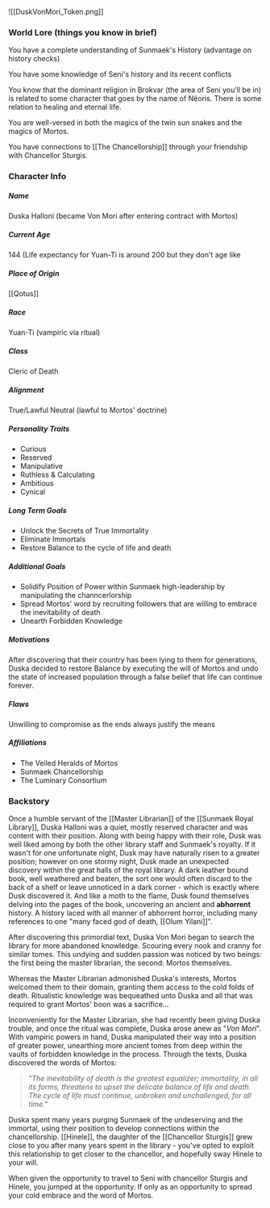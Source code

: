 ![[DuskVonMori_Token.png]]
### World Lore (things you know in brief)

You have a complete understanding of Sunmaek's History (advantage on history checks)

You have some knowledge of Seni's history and its recent conflicts

You know that the dominant religion in Brokvar (the area of Seni you'll be in) is related to some character that goes by the name of Nëoris. There is some relation to healing and eternal life.

You are well-versed in both the magics of the twin sun snakes and the magics of Mortos.

You have connections to [[The Chancellorship]] through your friendship with Chancellor Sturgis. 

### Character Info

##### Name 
Duska Halloni (became Von Mori after entering contract with Mortos)

##### Current Age
144 (Life expectancy for Yuan-Ti is around 200 but they don't age like

##### Place of Origin
[[Qotus]]

##### Race
Yuan-Ti (vampiric via ritual)

##### Class
Cleric of Death

##### Alignment
True/Lawful Neutral (lawful to Mortos' doctrine)

##### Personality Traits
- Curious
- Reserved
- Manipulative
- Ruthless & Calculating
- Ambitious
- Cynical

##### Long Term Goals
- Unlock the Secrets of True Immortality
- Eliminate Immortals
- Restore Balance to the cycle of life and death

##### Additional Goals
- Solidify Position of Power within Sunmaek high-leadership by manipulating the channcerlorship 
- Spread Mortos' word by recruiting followers that are willing to embrace the inevitability of death
- Unearth Forbidden Knowledge

##### Motivations
After discovering that their country has been lying to them for generations, Duska decided to restore Balance by executing the will of Mortos and undo the state of increased population through a false belief that life can continue forever.

##### Flaws
Unwilling to compromise as the ends always justify the means

##### Affiliations
- The Veiled Heralds of Mortos
- Sunmaek Chancellorship
- The Luminary Consortium


### Backstory

Once a humble servant of the [[Master Librarian]] of the [[Sunmaek Royal Library]], Duska Halloni was a quiet, mostly reserved character and was content with their position. Along with being happy with their role, Dusk was well liked among by both the other library staff and Sunmaek's royalty. If it wasn't for  one unfortunate night, Dusk may have naturally risen to a greater position; however on one stormy night, Dusk made an unexpected discovery within the great halls of the royal library. A dark leather bound book, well weathered and beaten, the sort one would often discard to the back of a shelf or leave unnoticed in a dark corner - which is exactly where Dusk discovered it. And like a moth to the flame, Dusk found themselves delving into the pages of the book, uncovering an ancient and **abhorrent** history. A history laced with all manner of abhorrent horror, including many references to one "many faced god of death, [[Olum Yilani]]".

After discovering this primordial text, Duska Von Mori began to search the library for more abandoned knowledge. Scouring every nook and cranny for similar tomes. This undying and sudden passion was noticed by two beings: the first being the master librarian, the second: Mortos themselves.

Whereas the Master Librarian admonished Duska's interests, Mortos welcomed them to their domain, granting them access to the cold folds of death. Ritualistic knowledge was bequeathed unto Duska and all that was required to grant Mortos' boon was a sacrifice...

Inconveniently for the Master Librarian, she had recently been giving Duska trouble, and once the ritual was complete, Duska arose anew as "*Von Mori*". With vampiric powers in hand, Duska manipulated their way into a position of greater power, unearthing more ancient tomes from deep within the vaults of forbidden knowledge in the process. Through the texts, Duska discovered the words of Mortos: 

>*"The inevitability of death is the greatest equalizer; immortality, in all its forms, threatens to upset the delicate balance of life and death. The cycle of life must continue, unbroken and unchallenged, for all time."*

Duska spent many years purging Sunmaek of the undeserving and the immortal, using their position to develop connections within the chancellorship. [[Hinele]], the daughter of the [[Chancellor Sturgis]] grew close to you after many years spent in the library - you've opted to exploit this relationship to get closer to the chancellor, and hopefully sway Hinele to your will.

When given the opportunity to travel to Seni with chancellor Sturgis and Hinele, you jumped at the opportunity. If only as an opportunity to spread your cold embrace and the word of Mortos.